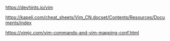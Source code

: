 https://devhints.io/vim

https://kapeli.com/cheat_sheets/Vim_CN.docset/Contents/Resources/Documents/index

https://vimjc.com/vim-commands-and-vim-mapping-conf.html
